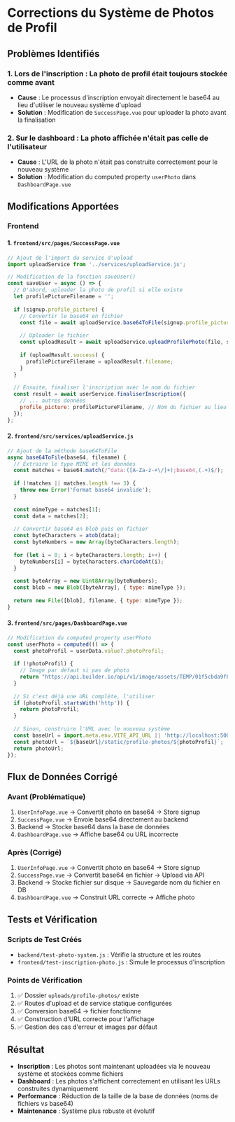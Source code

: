 # Corrections du Système de Photos de Profil

## Problèmes Identifiés

### 1. **Lors de l'inscription** : La photo de profil était toujours stockée comme avant
- **Cause** : Le processus d'inscription envoyait directement le base64 au lieu d'utiliser le nouveau système d'upload
- **Solution** : Modification de `SuccessPage.vue` pour uploader la photo avant la finalisation

### 2. **Sur le dashboard** : La photo affichée n'était pas celle de l'utilisateur
- **Cause** : L'URL de la photo n'était pas construite correctement pour le nouveau système
- **Solution** : Modification du computed property `userPhoto` dans `DashboardPage.vue`

## Modifications Apportées

### Frontend

#### 1. `frontend/src/pages/SuccessPage.vue`
```javascript
// Ajout de l'import du service d'upload
import uploadService from '../services/uploadService.js';

// Modification de la fonction saveUser()
const saveUser = async () => {
  // D'abord, uploader la photo de profil si elle existe
  let profilePictureFilename = '';
  
  if (signup.profile_picture) {
    // Convertir le base64 en fichier
    const file = await uploadService.base64ToFile(signup.profile_picture, 'profile-photo.jpg');
    
    // Uploader le fichier
    const uploadResult = await uploadService.uploadProfilePhoto(file, signup.phone_number);
    
    if (uploadResult.success) {
      profilePictureFilename = uploadResult.filename;
    }
  }
  
  // Ensuite, finaliser l'inscription avec le nom du fichier
  const result = await userService.finaliserInscription({
    // ... autres données
    profile_picture: profilePictureFilename, // Nom du fichier au lieu du base64
  });
};
```

#### 2. `frontend/src/services/uploadService.js`
```javascript
// Ajout de la méthode base64ToFile
async base64ToFile(base64, filename) {
  // Extraire le type MIME et les données
  const matches = base64.match(/^data:([A-Za-z-+\/]+);base64,(.+)$/);
  
  if (!matches || matches.length !== 3) {
    throw new Error('Format base64 invalide');
  }
  
  const mimeType = matches[1];
  const data = matches[2];
  
  // Convertir base64 en blob puis en fichier
  const byteCharacters = atob(data);
  const byteNumbers = new Array(byteCharacters.length);
  
  for (let i = 0; i < byteCharacters.length; i++) {
    byteNumbers[i] = byteCharacters.charCodeAt(i);
  }
  
  const byteArray = new Uint8Array(byteNumbers);
  const blob = new Blob([byteArray], { type: mimeType });
  
  return new File([blob], filename, { type: mimeType });
}
```

#### 3. `frontend/src/pages/DashboardPage.vue`
```javascript
// Modification du computed property userPhoto
const userPhoto = computed(() => {
  const photoProfil = userData.value?.photoProfil;
  
  if (!photoProfil) {
    // Image par défaut si pas de photo
    return "https://api.builder.io/api/v1/image/assets/TEMP/01f5cbda9f8ae931a5d85847b4db7dc680bdee67?width=92";
  }
  
  // Si c'est déjà une URL complète, l'utiliser
  if (photoProfil.startsWith('http')) {
    return photoProfil;
  }
  
  // Sinon, construire l'URL avec le nouveau système
  const baseUrl = import.meta.env.VITE_API_URL || 'http://localhost:5000';
  const photoUrl = `${baseUrl}/static/profile-photos/${photoProfil}`;
  return photoUrl;
});
```

## Flux de Données Corrigé

### Avant (Problématique)
1. `UserInfoPage.vue` → Convertit photo en base64 → Store signup
2. `SuccessPage.vue` → Envoie base64 directement au backend
3. Backend → Stocke base64 dans la base de données
4. `DashboardPage.vue` → Affiche base64 ou URL incorrecte

### Après (Corrigé)
1. `UserInfoPage.vue` → Convertit photo en base64 → Store signup
2. `SuccessPage.vue` → Convertit base64 en fichier → Upload via API
3. Backend → Stocke fichier sur disque → Sauvegarde nom du fichier en DB
4. `DashboardPage.vue` → Construit URL correcte → Affiche photo

## Tests et Vérification

### Scripts de Test Créés
- `backend/test-photo-system.js` : Vérifie la structure et les routes
- `frontend/test-inscription-photo.js` : Simule le processus d'inscription

### Points de Vérification
1. ✅ Dossier `uploads/profile-photos/` existe
2. ✅ Routes d'upload et de service statique configurées
3. ✅ Conversion base64 → fichier fonctionne
4. ✅ Construction d'URL correcte pour l'affichage
5. ✅ Gestion des cas d'erreur et images par défaut

## Résultat

- **Inscription** : Les photos sont maintenant uploadées via le nouveau système et stockées comme fichiers
- **Dashboard** : Les photos s'affichent correctement en utilisant les URLs construites dynamiquement
- **Performance** : Réduction de la taille de la base de données (noms de fichiers vs base64)
- **Maintenance** : Système plus robuste et évolutif 